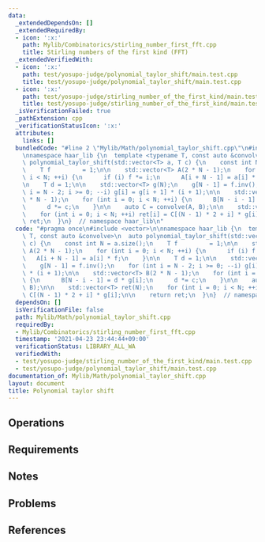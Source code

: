 ```yaml
---
data:
  _extendedDependsOn: []
  _extendedRequiredBy:
  - icon: ':x:'
    path: Mylib/Combinatorics/stirling_number_first_fft.cpp
    title: Stirling numbers of the first kind (FFT)
  _extendedVerifiedWith:
  - icon: ':x:'
    path: test/yosupo-judge/polynomial_taylor_shift/main.test.cpp
    title: test/yosupo-judge/polynomial_taylor_shift/main.test.cpp
  - icon: ':x:'
    path: test/yosupo-judge/stirling_number_of_the_first_kind/main.test.cpp
    title: test/yosupo-judge/stirling_number_of_the_first_kind/main.test.cpp
  _isVerificationFailed: true
  _pathExtension: cpp
  _verificationStatusIcon: ':x:'
  attributes:
    links: []
  bundledCode: "#line 2 \"Mylib/Math/polynomial_taylor_shift.cpp\"\n#include <vector>\n\
    \nnamespace haar_lib {\n  template <typename T, const auto &convolve>\n  auto\
    \ polynomial_taylor_shift(std::vector<T> a, T c) {\n    const int N = a.size();\n\
    \    T f         = 1;\n\n    std::vector<T> A(2 * N - 1);\n    for (int i = 0;\
    \ i < N; ++i) {\n      if (i) f *= i;\n      A[i + N - 1] = a[i] * f;\n    }\n\
    \n    T d = 1;\n\n    std::vector<T> g(N);\n    g[N - 1] = f.inv();\n    for (int\
    \ i = N - 2; i >= 0; --i) g[i] = g[i + 1] * (i + 1);\n\n    std::vector<T> B(2\
    \ * N - 1);\n    for (int i = 0; i < N; ++i) {\n      B[N - i - 1] = d * g[i];\n\
    \      d *= c;\n    }\n\n    auto C = convolve(A, B);\n\n    std::vector<T> ret(N);\n\
    \    for (int i = 0; i < N; ++i) ret[i] = C[(N - 1) * 2 + i] * g[i];\n\n    return\
    \ ret;\n  }\n}  // namespace haar_lib\n"
  code: "#pragma once\n#include <vector>\n\nnamespace haar_lib {\n  template <typename\
    \ T, const auto &convolve>\n  auto polynomial_taylor_shift(std::vector<T> a, T\
    \ c) {\n    const int N = a.size();\n    T f         = 1;\n\n    std::vector<T>\
    \ A(2 * N - 1);\n    for (int i = 0; i < N; ++i) {\n      if (i) f *= i;\n   \
    \   A[i + N - 1] = a[i] * f;\n    }\n\n    T d = 1;\n\n    std::vector<T> g(N);\n\
    \    g[N - 1] = f.inv();\n    for (int i = N - 2; i >= 0; --i) g[i] = g[i + 1]\
    \ * (i + 1);\n\n    std::vector<T> B(2 * N - 1);\n    for (int i = 0; i < N; ++i)\
    \ {\n      B[N - i - 1] = d * g[i];\n      d *= c;\n    }\n\n    auto C = convolve(A,\
    \ B);\n\n    std::vector<T> ret(N);\n    for (int i = 0; i < N; ++i) ret[i] =\
    \ C[(N - 1) * 2 + i] * g[i];\n\n    return ret;\n  }\n}  // namespace haar_lib\n"
  dependsOn: []
  isVerificationFile: false
  path: Mylib/Math/polynomial_taylor_shift.cpp
  requiredBy:
  - Mylib/Combinatorics/stirling_number_first_fft.cpp
  timestamp: '2021-04-23 23:44:44+09:00'
  verificationStatus: LIBRARY_ALL_WA
  verifiedWith:
  - test/yosupo-judge/stirling_number_of_the_first_kind/main.test.cpp
  - test/yosupo-judge/polynomial_taylor_shift/main.test.cpp
documentation_of: Mylib/Math/polynomial_taylor_shift.cpp
layout: document
title: Polynomial taylor shift
---
```


## Operations

## Requirements

## Notes

## Problems

## References
